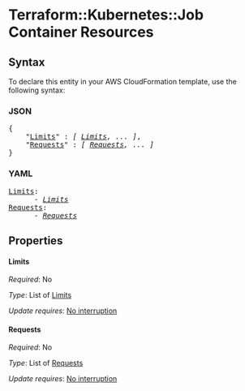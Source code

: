 # Terraform::Kubernetes::Job Container Resources

## Syntax

To declare this entity in your AWS CloudFormation template, use the following syntax:

### JSON

<pre>
{
    "<a href="#limits" title="Limits">Limits</a>" : <i>[ <a href="container-resources-limits.md">Limits</a>, ... ]</i>,
    "<a href="#requests" title="Requests">Requests</a>" : <i>[ <a href="container-resources-requests.md">Requests</a>, ... ]</i>
}
</pre>

### YAML

<pre>
<a href="#limits" title="Limits">Limits</a>: <i>
      - <a href="container-resources-limits.md">Limits</a></i>
<a href="#requests" title="Requests">Requests</a>: <i>
      - <a href="container-resources-requests.md">Requests</a></i>
</pre>

## Properties

#### Limits

_Required_: No

_Type_: List of <a href="container-resources-limits.md">Limits</a>

_Update requires_: [No interruption](https://docs.aws.amazon.com/AWSCloudFormation/latest/UserGuide/using-cfn-updating-stacks-update-behaviors.html#update-no-interrupt)

#### Requests

_Required_: No

_Type_: List of <a href="container-resources-requests.md">Requests</a>

_Update requires_: [No interruption](https://docs.aws.amazon.com/AWSCloudFormation/latest/UserGuide/using-cfn-updating-stacks-update-behaviors.html#update-no-interrupt)

